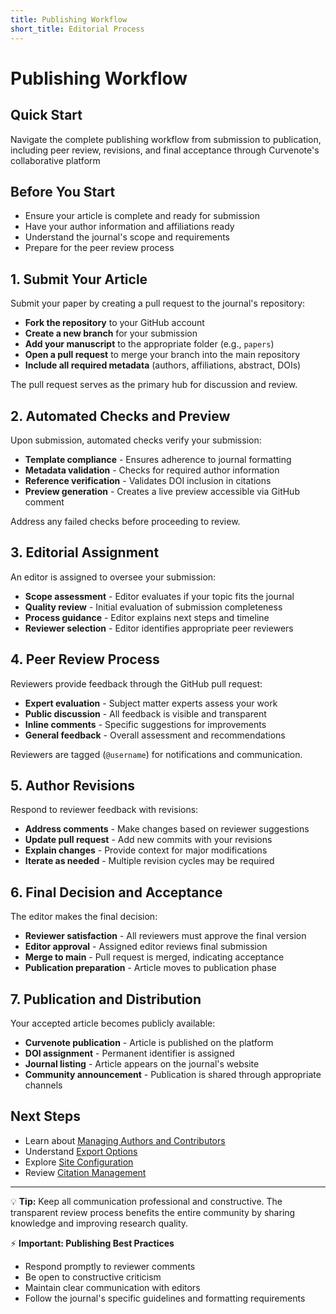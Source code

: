 ```yaml
---
title: Publishing Workflow
short_title: Editorial Process
---
```


# Publishing Workflow

## Quick Start
Navigate the complete publishing workflow from submission to publication, including peer review, revisions, and final acceptance through Curvenote's collaborative platform

## Before You Start
- Ensure your article is complete and ready for submission
- Have your author information and affiliations ready
- Understand the journal's scope and requirements
- Prepare for the peer review process

## 1. Submit Your Article

Submit your paper by creating a pull request to the journal's repository:

- **Fork the repository** to your GitHub account
- **Create a new branch** for your submission
- **Add your manuscript** to the appropriate folder (e.g., `papers`)
- **Open a pull request** to merge your branch into the main repository
- **Include all required metadata** (authors, affiliations, abstract, DOIs)

The pull request serves as the primary hub for discussion and review.

## 2. Automated Checks and Preview

Upon submission, automated checks verify your submission:

- **Template compliance** - Ensures adherence to journal formatting
- **Metadata validation** - Checks for required author information
- **Reference verification** - Validates DOI inclusion in citations
- **Preview generation** - Creates a live preview accessible via GitHub comment

Address any failed checks before proceeding to review.

## 3. Editorial Assignment

An editor is assigned to oversee your submission:

- **Scope assessment** - Editor evaluates if your topic fits the journal
- **Quality review** - Initial evaluation of submission completeness
- **Process guidance** - Editor explains next steps and timeline
- **Reviewer selection** - Editor identifies appropriate peer reviewers

## 4. Peer Review Process

Reviewers provide feedback through the GitHub pull request:

- **Expert evaluation** - Subject matter experts assess your work
- **Public discussion** - All feedback is visible and transparent
- **Inline comments** - Specific suggestions for improvements
- **General feedback** - Overall assessment and recommendations

Reviewers are tagged (`@username`) for notifications and communication.

## 5. Author Revisions

Respond to reviewer feedback with revisions:

- **Address comments** - Make changes based on reviewer suggestions
- **Update pull request** - Add new commits with your revisions
- **Explain changes** - Provide context for major modifications
- **Iterate as needed** - Multiple revision cycles may be required

## 6. Final Decision and Acceptance

The editor makes the final decision:

- **Reviewer satisfaction** - All reviewers must approve the final version
- **Editor approval** - Assigned editor reviews final submission
- **Merge to main** - Pull request is merged, indicating acceptance
- **Publication preparation** - Article moves to publication phase

## 7. Publication and Distribution

Your accepted article becomes publicly available:

- **Curvenote publication** - Article is published on the platform
- **DOI assignment** - Permanent identifier is assigned
- **Journal listing** - Article appears on the journal's website
- **Community announcement** - Publication is shared through appropriate channels

## Next Steps
- Learn about [Managing Authors and Contributors](editor/authors.md)
- Understand [Export Options](editor/export-pdf.md)
- Explore [Site Configuration](site-design/layout-and-theme.md)
- Review [Citation Management](authoring/citations.md)

---

💡 **Tip:** Keep all communication professional and constructive. The transparent review process benefits the entire community by sharing knowledge and improving research quality.

⚡ **Important: Publishing Best Practices**
- Respond promptly to reviewer comments
- Be open to constructive criticism
- Maintain clear communication with editors
- Follow the journal's specific guidelines and formatting requirements
